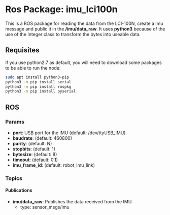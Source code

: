 # Ros Package: imu_lci100n
This is a ROS package for reading the data from the LCI-100N, create a Imu message and public it in the **/imu/data_raw**.
It uses **python3** because of the use of the Integer class to transform the bytes into useable data.

## Requisites

If you use python2.7 as default, you will need to download some packages to be able to run the node:

```bash
sudo apt install python3-pip
python3 -m pip install serial
python3 -m pip install rospkg
python3 -m pip install pyserial
```

## ROS

### Params

-  **port**: USB port for the IMU (default: /dev/ttyUSB_IMU)
-  **baudrate**: (default: 460800)
-  **parity**: (default: N)
-  **stopbits**: (default: 1)
-  **bytesize**: (default: 8)
-  **timeout**: (default: 0.1)
-  **imu_frame_id**: (default: robot_imu_link)

### Topics

#### Publications

- **imu/data_raw**: Publishes the data received from the IMU.
  - type: sensor_msgs/Imu
